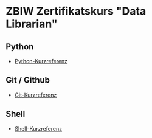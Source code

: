 # ZBIW Zertifikatskurs "Data Librarian"

## Python
- [Python-Kurzreferenz](https://github.com/foerstner-lab/Bits_and_pieces_for_the_carpentries_workshops/blob/main/cheat_sheets/python_de.md)

## Git / Github
- [Git-Kurzreferenz](https://github.com/foerstner-lab/Bits_and_pieces_for_the_carpentries_workshops/blob/main/short_references/Kurzreferenz_git.md)

## Shell
- [Shell-Kurzreferenz](https://github.com/foerstner-lab/Bits_and_pieces_for_the_carpentries_workshops/blob/main/short_references/Kurzreferenz_shell.md)
